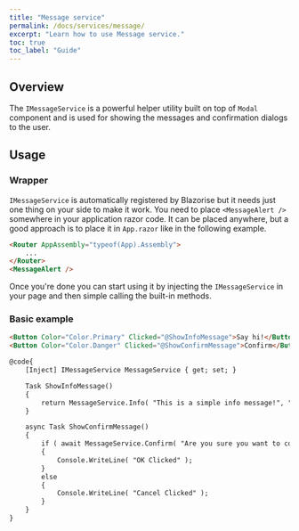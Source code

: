 ```yaml
---
title: "Message service"
permalink: /docs/services/message/
excerpt: "Learn how to use Message service."
toc: true
toc_label: "Guide"
---
```


## Overview

The `IMessageService` is a powerful helper utility built on top of `Modal` component and is used for showing the messages and confirmation dialogs to the user.

## Usage

### Wrapper

`IMessageService` is automatically registered by Blazorise but it needs just one thing on your side to make it work. You need to place `<MessageAlert />` somewhere in your application razor code. It can be placed anywhere, but a good approach is to place it in `App.razor` like in the following example.

```html
<Router AppAssembly="typeof(App).Assembly">
    ...
</Router>
<MessageAlert />
```

Once you're done you can start using it by injecting the `IMessageService` in your page and then simple calling the built-in methods.

### Basic example

```html
<Button Color="Color.Primary" Clicked="@ShowInfoMessage">Say hi!</Button>
<Button Color="Color.Danger" Clicked="@ShowConfirmMessage">Confirm</Button>

@code{
    [Inject] IMessageService MessageService { get; set; }

    Task ShowInfoMessage()
    {
        return MessageService.Info( "This is a simple info message!", "Hello" );
    }

    async Task ShowConfirmMessage()
    {
        if ( await MessageService.Confirm( "Are you sure you want to confirm?", "Confirmation" ) )
        {
            Console.WriteLine( "OK Clicked" );
        }
        else
        {
            Console.WriteLine( "Cancel Clicked" );
        }
    }
}
```